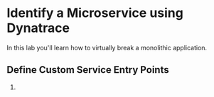 # Identify a Microservice using Dynatrace

In this lab you'll learn how to virtually break a monolithic application.

## Define Custom Service Entry Points

1. 
